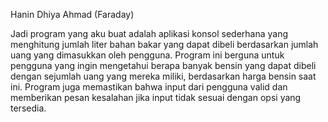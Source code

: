 Hanin Dhiya Ahmad (Faraday)

Jadi program yang aku buat adalah aplikasi konsol sederhana yang menghitung jumlah liter bahan bakar yang dapat dibeli berdasarkan jumlah uang yang dimasukkan oleh pengguna. Program ini berguna untuk pengguna yang ingin mengetahui berapa banyak bensin yang dapat dibeli dengan sejumlah uang yang mereka miliki, berdasarkan harga bensin saat ini. Program juga memastikan bahwa input dari pengguna valid dan memberikan pesan kesalahan jika input tidak sesuai dengan opsi yang tersedia.
